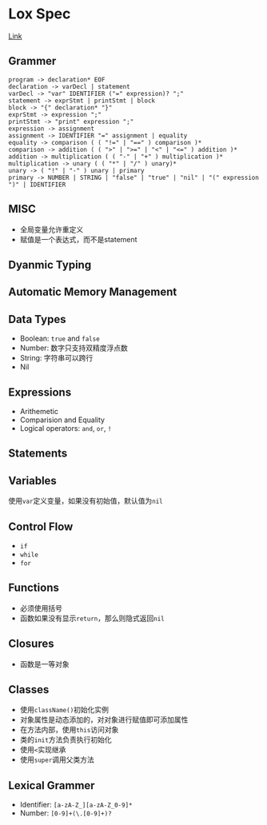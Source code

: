 # Lox Spec

[Link](http://www.craftinginterpreters.com/the-lox-language.html)

## Grammer

```text
program -> declaration* EOF
declaration -> varDecl | statement
varDecl -> "var" IDENTIFIER ("=" expression)? ";"
statement -> exprStmt | printStmt | block
block -> "{" declaration* "}"
exprStmt -> expression ";"
printStmt -> "print" expression ";"
expression -> assignment
assignment -> IDENTIFIER "=" assignment | equality
equality -> comparison ( ( "!=" | "==" ) comparison )*
comparison -> addition ( ( ">" | ">=" | "<" | "<=" ) addition )*
addition -> multiplication ( ( "-" | "+" ) multiplication )*
multiplication -> unary ( ( "*" | "/" ) unary)*
unary -> ( "!" | "-" ) unary | primary
primary -> NUMBER | STRING | "false" | "true" | "nil" | "(" expression ")" | IDENTIFIER
```

## MISC

- 全局变量允许重定义
- 赋值是一个表达式，而不是statement

## Dyanmic Typing

## Automatic Memory Management

## Data Types

- Boolean: `true` and `false`
- Number: 数字只支持双精度浮点数
- String: 字符串可以跨行
- Nil

## Expressions

- Arithemetic
- Comparision and Equality
- Logical operators: `and`, `or`, `!`

## Statements

## Variables

使用`var`定义变量，如果没有初始值，默认值为`nil`

## Control Flow

- `if`
- `while`
- `for`

## Functions

- 必须使用括号
- 函数如果没有显示`return`，那么则隐式返回`nil`

## Closures

- 函数是一等对象

## Classes

- 使用`className()`初始化实例
- 对象属性是动态添加的，对对象进行赋值即可添加属性
- 在方法内部，使用`this`访问对象
- 类的`init`方法负责执行初始化
- 使用`<`实现继承
- 使用`super`调用父类方法

## Lexical Grammer

- Identifier: `[a-zA-Z_][a-zA-Z_0-9]*`
- Number: `[0-9]+(\.[0-9]+)?`
